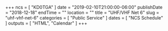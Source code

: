 +++
ncs = [ "KD0TGA" ]
date = "2019-02-10T21:00:00-06:00"
publishDate = "2018-12-18"
endTime = ""
location = ""
title = "UHF/VHF Net 6"
slug = "uhf-vhf-net-6"
categories = [ "Public Service" ]
dates = [ "NCS Schedule" ]
outputs = [ "HTML", "Calendar" ]
+++
